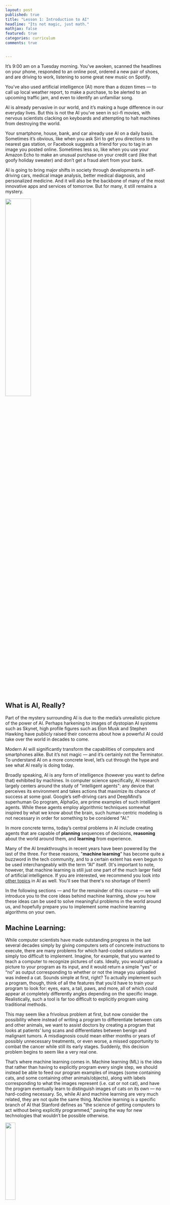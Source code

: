 ```yaml
---
layout: post
published: true
title: "Lesson 1: Introduction to AI"
headline: "Its not magic, just math."
mathjax: false
featured: true
categories: curriculum
comments: true


---
```


It’s 9:00 am on a Tuesday morning. You’ve awoken, scanned the headlines on your phone, responded to an online post, ordered a new pair of shoes, and are driving to work, listening to some great new music on Spotify.

You’ve also used artificial intelligence (AI) more than a dozen times — to call up local weather report, to make a purchase, to be alerted to an upcoming traffic jam, and even to identify an unfamiliar song.

AI is already pervasive in our world, and it’s making a huge difference in our everyday lives. But this is not the AI you’ve seen in sci-fi movies, with nervous scientists clacking on keyboards and attempting to halt machines from destroying the world.

Your smartphone, house, bank, and car already use AI on a daily basis. Sometimes it’s obvious, like when you ask Siri to get you directions to the nearest gas station, or Facebook suggests a friend for you to tag in an image you posted online. Sometimes less so, like when you use your Amazon Echo to make an unusual purchase on your credit card (like that goofy holiday sweater) and don’t get a fraud alert from your bank.

AI is going to bring major shifts in society through developments in self-driving cars, medical image analysis, better medical diagnosis, and personalized medicine. And it will also be the backbone of many of the most innovative apps and services of tomorrow. But for many, it still remains a mystery.

<img src="/images/lesson1/image_0.png" style="width: 40%;"/>

What is AI, Really?
------

Part of the mystery surrounding AI is due to the media’s unrealistic picture of the power of AI. Perhaps harkening to images of dystopian AI systems such as Skynet, high profile figures such as Elon Musk and Stephen Hawking have publicly raised their concerns about how a powerful AI could take over the world in decades to come.

Modern AI will significantly transform the capabilities of computers and smartphones alike. But it’s not magic — and it’s certainly not the Terminator. To understand AI on a more concrete level, let’s cut through the hype and see what AI really is doing today.

Broadly speaking, AI is any form of intelligence (however you want to define that) exhibited by machines. In computer science specifically, AI research largely centers around the study of "intelligent agents": any device that perceives its environment and takes actions that maximize its chance of success at some goal. Google’s self-driving cars and DeepMind’s superhuman Go program, AlphaGo, are prime examples of such intelligent agents. While these agents employ algorithmic techniques somewhat inspired by what we know about the brain, such human-centric modeling is not necessary in order for something to be considered "AI."

In more concrete terms, today’s central problems in AI include creating agents that are capable of **planning** sequences of decisions, **reasoning** about the world around them, and **learning** from experience.

Many of the AI breakthroughs in recent years have been powered by the last of the three. For these reasons, "**machine learning**" has become quite a buzzword in the tech community, and to a certain extent has even begun to be used interchangeably with the term “AI” itself. (It's important to note, however, that machine learning is still just one part of the much larger field of artificial intelligence. If you are interested, we recommend you look into <a href="https://en.wikipedia.org/wiki/Outline_of_artificial_intelligence">other topics</a> in AI as well. You'll see that there's no shortage of them!)

In the following sections — and for the remainder of this course — we will introduce you to the core ideas behind machine learning, show you how these ideas can be used to solve meaningful problems in the world around us, and hopefully prepare you to implement some machine learning algorithms on your own.

Machine Learning:
------

While computer scientists have made outstanding progress in the last several decades simply by giving computers sets of concrete instructions to execute, there are many problems for which hard-coded solutions are simply too difficult to implement. Imagine, for example, that you wanted to teach a computer to recognize pictures of cats. Ideally, you would upload a picture to your program as its input, and it would return a simple "yes" or “no” as output corresponding to whether or not the image you uploaded was indeed a cat. Sounds simple at first, right? To actually implement such a program, though, think of all the features that you’d have to train your program to look for: eyes, ears, a tail, paws, and more, all of which could appear at completely differently angles depending on the specific image. Realistically, such a tool is far too difficult to explicitly program using traditional methods.

This may seem like a frivolous problem at first, but now consider the possibility where instead of writing a program to differentiate between cats and other animals, we want to assist doctors by creating a program that looks at patients’ lung scans and differentiates between benign and malignant tumors. A misdiagnosis could mean either months or years of possibly unnecessary treatments, or even worse, a missed opportunity to combat the cancer while still its early stages. Suddenly, this decision problem begins to seem like a very real one.

That’s where machine learning comes in. Machine learning (ML) is the idea that rather than having to explicitly program every single step, we should instead be able to feed our program examples of images (some containing cats, and some containing other animals/objects), along with labels corresponding to what the images represent (i.e. cat or not cat), and have the program eventually learn to distinguish images of cats on its own — no hard-coding necessary. So, while AI and machine learning are very much related, they are not quite the same thing. Machine learning is a specific branch of AI that Stanford defines as "the science of getting computers to act without being explicitly programmed," paving the way for new technologies that wouldn’t be possible otherwise.

<img src="/images/lesson1/image_1.png" style="width: 25%;"/>

What is Learnable?
------

Today, there are three broad categories of machine learning that researchers typically study: supervised learning, unsupervised learning, and reinforcement learning, each with varying goals and current degrees of success in the field. Mathematically speaking, these machine learning categories can often be framed as different optimization problems. For example, we could, through a variety of optimization algorithms, train a program to find the best possible mapping from a 3D lung scan to a lung cancer diagnosis, or the best possible action in a game of chess given the current board.

**1. Supervised Learning:** This is when researchers tell the machine what the correct answer is for a particular input: here is the image of a car, the correct answer is "car." It is called supervised learning because the process of an algorithm learning from the labeled training dataset is similar to showing a picture book to a young child. The adult knows the correct answer and the child makes predictions based on previous examples. This is the most common technique for training neural networks and other machine learning architectures. An example might be: Given the descriptions of a large number of houses in your town together with their prices, try to predict the selling price of your own home. Much of AI’s recent progress is through this one type, in which some input data (A) is used to quickly generate some simple response (B) — much like any other mathematical function. What’s special about supervised learning is that after seeing enough training examples, the machine can gradually optimize itself so that it learns to generate the correct output (B) from the input (A) on its own. For example:

<img src="/images/lesson1/image_2.png" style="width: 60%;"/>

A→B is far from the sentient robots that science fiction has promised us. Human intelligence also does much more than A→B. These A→B systems have been improving rapidly, and the best ones today are built with a technology called deep learning or deep neural networks, which were loosely inspired by the brain. But these systems still fall far short of science fiction. Many researchers are exploring other forms of AI, some of which have proved useful in limited contexts; there may well be a breakthrough that makes higher levels of intelligence possible, but there is still no clear path yet to this goal.

Nevertheless, big technology players such as Google and Nvidia are currently hard at work developing this type of machine learning; desperately pushing computers to learn the way a human would in order to progress what many are calling the next revolution in technology. And for good reason, too. Machine learning techniques like these are helping researchers discover how the human genome works, be able to detect and prevent fraud, and connect the world through accurate machine translations, among other uses. At USC’s own Teamcore AI Lab, supervised learning is currently being used to help environmental non-profits by training computers to look at aerial drone footage from wildlife parks (A) and decide whether or not the footage contains poachers and/or endangered animals (B).

**2. Unsupervised Learning:** Much of what humans and animals learn, they learn it in the first hours, days, months, and years of their lives in an unsupervised manner: we learn how the world works by observing it and seeing the result of our actions. No one is here to tell us the name and function of every object we perceive. We learn very basic concepts, like the fact that the world is three-dimensional, that objects don't disappear spontaneously, that objects that are not supported fall. In computer science, unsupervised learning could be used to find patterns in data even without being given any "correct answers." We currently do not know how to do this with machines, at least not at the level that humans and animals can. Our lack of AI techniques for unsupervised learning is one of the factors that limits the progress of AI at the moment.

**3. Reinforcement Learning:** This is focused on the problem of how an agent ought to act in order to maximize its rewards, and it's inspired by game theory and behaviorist psychology. In a particular situation, the machine picks an action or a sequence of actions, and gets a reward. This is frequently used when teaching machines to play and win games, like chess, backgammon, go, or simple video games. At Teamcore, these same reinforcement learning techniques have been applied to wildlife poaching simulations to teach AI agents to find optimal anti-poaching patrol routes over time. However, one issue is that in its purest form, reinforcement learning requires an extremely large number of trials to learn even simple tasks.

**Deep Learning:** Ok, so it’s not technically one of the three categories of machine learning; but that doesn’t mean it’s not worth talking about. Deep learning is a relatively new subset of machine learning techniques (that can be applied to any of the three categories of ML) in which artificial neural networks — algorithms inspired by the way neurons work in the brain — find patterns in raw data by combining multiple layers of artificial neurons. As number of layers increases, so does the neural network’s ability to learn increasingly abstract concepts. Deep Learning’s ability to learn abstract concepts has played a huge role in the AI boom of the past couple years.

<img src="/images/lesson1/image_3.jpg" style="width: 40%;"/>

For example, neural networks can learn how to recognize human faces. How? The first layer of neurons takes pixels from example images, the next layers learn the concept of how pixels form an edge, then that layer passes that knowledge to other layers, combining that knowledge of edges to learn the concept of a face. This process of layering knowledge continues until the neural network algorithms recognize specific features, and ultimately specific faces. To go back to the lung cancer example, deep learning techniques have also been used to take raw pixels from 3D lung scans, and using a number of processing layers, learn to detect increasingly abstract features to the point of eventually being able to distinguish between tumors and regular tissue.

<img src="/images/lesson1/image_4.png" style="width: 60%;"/>

k-NN: A Simple Machine Learning Algorithm
------
k-Nearest Neighbors (k-NN) is one of the simplest machine learning algorithms. Check out our description of k-NN [**here**](../curriculum-supplement/knn)

Conclusion:
------

Despite recent progress, AI and machine learning still have a ways to go. However, these technologies have already made their way into plenty of devices, and may eventually reshape society much like the internet has done already. But as mentioned before, these technologies aren’t magic — rather, they’re largely a combination of applied math and statistics, channeled through programs made possible by computer science — and they’re definitely not evil. In fact, AI and machine learning can and in many cases, has already been used for social good. In later lessons, we’ll talk more specifically about what types of math go on behind the scenes to make machine learning possible, and show you some more examples of machine learning being put to good use in the real world. Until then, hopefully you can rest easy knowing that the Terminator won’t be coming for you any time soon.

(As a sneak preview, here's an 18-minute video that provides a really well-thought out introduction to the basic mathematical ideas behind machine learning: **[Machine Learning Introduction (18:52)](https://www.youtube.com/watch?v=-rMMTv7XLYw)**. If you're going through our curriculum, definitely give it a watch before the next lesson. It'll be worth it.)

<br>

Review Questions:
------

1. Which statement is true regarding machine learning and deep learning?

	A) Machine learning is newer than deep learning <br>
	B) Machine learning is one example of deep learning <br>
	C) Deep learning is based on artificial neural networks, but machine learning is not necessarily <br>
  D) Deep learning models do not require training, but machine learning models do <br>

2. Which is most likely NOT an example of artificial intelligence?

	A) Your weather app says there is an 80% chance of rain <br>
	B) A tea kettle turns off when the water reaches 100 degrees Celsius <br>
	C) Netflix recommends a movie you've never seen before <br>
  D) You scroll through Facebook and see an interesting ad <br>

3. All of the following are common misconceptions about artificial intelligence, **except…**

	A) Artificial intelligence systems are a major threat to civilization because they cannot be contained <br>
	B) Artificial intelligence is the study of giving computers consciousness <br>
	C) Artificial intelligence systems analyze old data to make predictions about new data <br>
  D) Artificial intelligence is always more effective than traditional programming <br>

4. K-Nearest Neighbors uses…

	A) Supervised Learning <br>
	B) Unsupervised Learning <br>
	C) Reinforcement Learning <br>
  D) Deep Learning <br>

5. You have just trained a K-NN model on a data set. Rather than using separate data for the testing phase, you decide to just re-use some of the training data. What will be the optimal value of K?

	A) All values of K yield the same model accuracy <br>
	B) K = the number of classifications used <br>
	C) K = N <br>
  D) K = 1 <br>

6. Using K-NN, what is the smallest value of K such that this yellow-star testing data point will be unambiguously classified as a circle?

<img src="/images/lesson1/review1.png" style="width: 20%;">

  A) K = 3 <br>
  B) K = 4 <br>
  C) K = 5 <br>
  D) No such K exists <br>

Answers
------

1. **C** Deep learning is one technique for implementing machine learning. It uses "artificial neural networks," no need to worry about how these work right now. We will cover it in future lessons.

2. **B** The tea kettle turns off because it is explicitly programmed to once the thermometer reads 100 degrees Celsius. In all other choices a prediction is made based on data.

3. **C** At a high level, artificial intelligence is about getting computers to make very educated guesses based on example data.

4. **A** Training a K-NN model requires labeled training data. During testing, the model's prediction is compared to the actual (labeled) answer.

5. **D** Choosing K = 1 guarantees 100% accuracy. Every data point you test will fall directly on top of another point from the training set, namely the point itself. Picking a larger K no longer guarantees the testing point will receive the same classification as its copy from the training set, since nearby points will be considered as well.

6. **C** When K = 5, the 5 nearest neighbors include 2 squares and 3 circles. Since there are more circles than squares, the star gets classified as a circle. K = 4 represents the ambiguous case with 2 squares and 2 circles, the decision may be made arbitrarily.

<br>

### Sources

1. [http://www.wired.co.uk/article/machine-learning-ai-explained](http://www.wired.co.uk/article/machine-learning-ai-explained)
2. [https://code.facebook.com/posts/384869298519962/artificial-intelligence-revealed/](https://code.facebook.com/posts/384869298519962/artificial-intelligence-revealed/)
3. [https://hbr.org/2016/11/what-artificial-intelligence-can-and-cant-do-right-now](https://hbr.org/2016/11/what-artificial-intelligence-can-and-cant-do-right-now)
4. [https://en.wikipedia.org/wiki/Artificial_intelligence](https://en.wikipedia.org/wiki/Artificial_intelligence)
5. [https://blogs.nvidia.com/blog/2016/07/29/whats-difference-artificial-intelligence-machine-learning-deep-learning-ai/](https://blogs.nvidia.com/blog/2016/07/29/whats-difference-artificial-intelligence-machine-learning-deep-learning-ai/)
6. http://www.cs.fsu.edu/~cop4601p/final/
7. https://www.youtube.com/watch?v=X_3Ke5zVqo4
